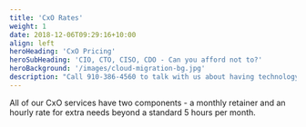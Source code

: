 ```yaml
---
title: 'CxO Rates'
weight: 1
date: 2018-12-06T09:29:16+10:00
align: left
heroHeading: 'CxO Pricing'
heroSubHeading: 'CIO, CTO, CISO, CDO - Can you afford not to?'
heroBackground: '/images/cloud-migration-bg.jpg'
description: "Call 910-386-4560 to talk with us about having technology leadership without adding to headcount or breaking the bank"
---
```


All of our CxO services have two components - a monthly retainer and an hourly rate for extra needs beyond a standard 5 hours per month.
